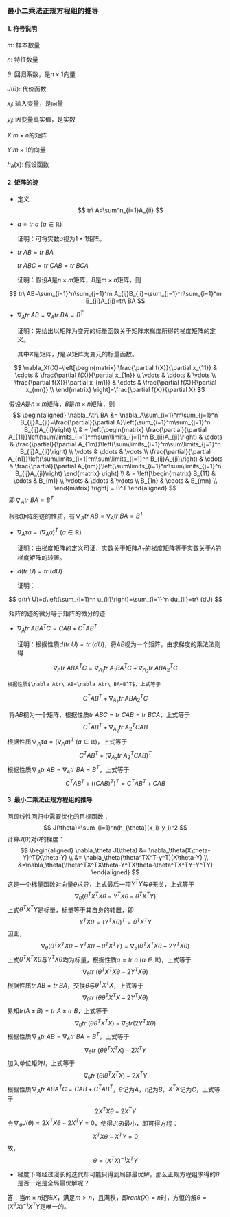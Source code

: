 ### 最小二乘法正规方程组的推导

#### 1. 符号说明

$m$: 样本数量

$n$: 特征数量

$\theta$: 回归系数，是$n\times 1$向量

$J(\theta)$: 代价函数

$x_i$: 输入变量，是向量

$y_i$: 因变量真实值，是实数

$X$:$m\times n$的矩阵

$Y$:$m\times 1$的向量

$h_\theta (x)$: 假设函数

#### 2. 矩阵的迹

- 定义
$$
tr\ A=\sum^n_{i=1}A_{ii}
$$

- $a=tr\ a\ (a\in \mathbb{R})$

  证明：可将实数$a$视为$1\times 1$矩阵。

- $tr\ AB=tr\ BA$

  $tr\ ABC=tr\ CAB=tr\ BCA$

  证明：假设$A$是$n\times m$矩阵，$B$是$m\times n$矩阵，则

$$
tr\ AB=\sum_{i=1}^n\sum_{j=1}^m A_{ij}B_{ji}=\sum_{j=1}^n\sum_{i=1}^m B_{ji}A_{ij}=tr\ BA
$$

- $\nabla_Atr\ AB=\nabla_Atr\ BA=B^T$

  证明：先给出以矩阵为变元的标量函数关于矩阵求梯度所得的梯度矩阵的定义。

  其中$X$是矩阵，$f$是以矩阵为变元的标量函数。

$$
\nabla_Xf(X)=\left[\begin{matrix}
\frac{\partial f(X)}{\partial x_{11}} & \cdots & \frac{\partial f(X)}{\partial x_{1n}} \\
\vdots & \ddots & \vdots \\
\frac{\partial f(X)}{\partial x_{m1}} & \cdots & \frac{\partial f(X)}{\partial x_{mn}} \\
\end{matrix}
\right]=\frac{\partial f(X)}{\partial X}
$$

​	假设$A$是$n\times m$矩阵，$B$是$m\times n$矩阵，则
$$
\begin{aligned}
\nabla_Atr\ BA &= \nabla_A\sum_{i=1}^m\sum_{j=1}^n B_{ij}A_{ji}=\frac{\partial}{\partial A}\left(\sum_{i=1}^m\sum_{j=1}^n B_{ij}A_{ji}\right) \\
& = \left[\begin{matrix}
\frac{\partial}{\partial A_{11}}\left(\sum\limits_{i=1}^m\sum\limits_{j=1}^n B_{ij}A_{ji}\right) & \cdots & \frac{\partial}{\partial A_{1m}}\left(\sum\limits_{i=1}^m\sum\limits_{j=1}^n B_{ij}A_{ji}\right) \\
\vdots & \ddots & \vdots \\
\frac{\partial}{\partial A_{n1}}\left(\sum\limits_{i=1}^m\sum\limits_{j=1}^n B_{ij}A_{ji}\right) & \cdots & \frac{\partial}{\partial A_{nm}}\left(\sum\limits_{i=1}^m\sum\limits_{j=1}^n B_{ij}A_{ji}\right)
\end{matrix}    
\right] \\
& = \left[\begin{matrix}
B_{11} & \cdots & B_{m1} \\
\vdots & \ddots & \vdots \\
B_{1n} & \cdots & B_{mn} \\
\end{matrix}    
\right] = B^T
\end{aligned}
$$
​	即$\nabla_Atr\ BA=B^T$

​	根据矩阵的迹的性质，有$\nabla_Atr\ AB=\nabla_Atr\ BA=B^T$

- $\nabla_A\tau a=(\nabla_A a)^T\ (a\in \mathbb{R})$

  证明：由梯度矩阵的定义可证，实数关于矩阵$A_T$的梯度矩阵等于实数关于$A$的梯度矩阵的转置。

- $d(tr\ U)=tr\ (dU)$

  证明：

$$
d(tr\ U)=d\left(\sum_{i=1}^n u_{ii}\right)=\sum_{i=1}^n du_{ii}=tr\ (dU)
$$

​	矩阵的迹的微分等于矩阵的微分的迹

- $\nabla_A tr\ ABA^T C=CAB+C^T AB^T$

  证明：根据性质$d(tr\ U)=tr\ (dU)$，将$AB$视为一个矩阵，由求梯度的乘法法则得
  
$$
\nabla_Atr\ ABA^TC=\nabla_{A_1}tr\ A_1BA^TC+\nabla_{A_2}tr\ ABA_2^TC
$$

  	根据性质$\nabla_Atr\ AB=\nabla_Atr\ BA=B^T$，上式等于

$$
C^TAB^T+\nabla_{A_2}tr\ ABA_2^TC
$$

​	将$AB$视为一个矩阵，根据性质$tr\ ABC=tr\ CAB=tr\ BCA$，上式等于
$$
C^TAB^T+\nabla_{A_2}tr\ A_2^TCAB
$$
​	根据性质$\nabla_A\tau a=(\nabla_A a)^T\ (a\in \mathbb{R})$，上式等于
$$
C^TAB^T+(\nabla_{A_2}tr\ A_2^TCAB)^T
$$
​	根据性质$\nabla_Atr\ AB=\nabla_Atr\ BA=B^T$，上式等于
$$
C^TAB^T+((CAB)^T)^T=C^TAB^T+CAB
$$

#### 3. 最小二乘法正规方程组的推导

回顾线性回归中需要优化的目标函数：
$$
J(\theta)=\sum_{i=1}^n(h_{\theta}(x_i)-y_i)^2
$$
计算$J(\theta)$对$\theta$的梯度：
$$
\begin{aligned}
\nabla_\theta J(\theta) &= \nabla_\theta(X\theta-Y)^T(X\theta-Y) \\
&= \nabla_\theta(\theta^TX^T-y^T)(X\theta-Y) \\
&=\nabla_\theta(\theta^TX^TX\theta-Y^TX\theta-\theta^TX^TY+Y^TY)
\end{aligned}
$$
这是一个标量函数对向量$\theta$求导，上式最后一项$Y^TY$与$\theta$无关，上式等于
$$
\nabla_\theta(\theta^TX^TX\theta-Y^TX\theta-\theta^TX^TY)
$$
上式$\theta^TX^TY$是标量，标量等于其自身的转置，即
$$
Y^TX\theta=(Y^TX\theta)^T=\theta^TX^TY
$$
因此，
$$
\nabla_\theta(\theta^TX^TX\theta-Y^TX\theta-\theta^TX^TY)=\nabla_\theta(\theta^TX^TX\theta-2Y^TX\theta)
$$
上式$\theta^TX^TX\theta$与$Y^TX\theta$均为标量，根据性质$a=tr\ a\ (a\in \mathbb{R})$，上式等于
$$
\nabla_\theta tr\ (\theta^TX^TX\theta-2Y^TX\theta)
$$
根据性质$tr\ AB=tr\ BA$，交换$\theta$与$\theta^TX^TX$，上式等于
$$
\nabla_\theta tr\ (\theta\theta^TX^TX-2Y^TX\theta)
$$
易知$tr(A\pm B)=tr\ A\pm tr\ B$，上式等于
$$
\nabla_\theta tr\ (\theta\theta^TX^TX)-\nabla_\theta tr(2Y^TX\theta)
$$
根据性质$\nabla_Atr\ AB=\nabla_Atr\ BA=B^T$，上式等于
$$
\nabla_\theta tr\ (\theta\theta^TX^TX)-2X^TY
$$
加入单位矩阵$I$，上式等于
$$
\nabla_\theta tr\ (\theta I\theta^TX^TX)-2X^TY
$$
根据性质$\nabla_A tr\ ABA^T C=CAB+C^T AB^T$，$\theta$记为$A$，$I$记为$B$，$X^TX$记为$C$，上式等于
$$
2X^TX\theta-2X^TY
$$
令$\nabla_\theta J(\theta)=2X^TX\theta-2X^TY=0$，使得$J(\theta)$最小，即可得方程：
$$
X^TX\theta-X^TY=0
$$
故，
$$
\theta=(X^TX)^{-1}X^TY
$$

- 梯度下降经过漫长的迭代却可能只得到局部最优解，那么正规方程组求得的$\theta$是否一定是全局最优解呢？

答：当$m\times n$矩阵$X$，满足$m>n$，且满秩，即$rank(X)=n$时，方恒的解$\theta=(X^TX)^{-1}X^TY$是唯一的。